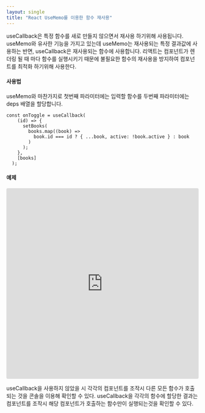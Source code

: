 ```yaml
---
layout: single
title: "React UseMemo를 이용한 함수 재사용"
---
```


useCallback은 특정 함수를 새로 만들지 않으면서 재사용 하기위해 사용됩니다.
useMemo와 유사한 기능을 가지고 있는데 useMemo는 재사용되는 특정 결과값에 사용하는 반면, useCallback은 재사용되는 함수에 사용합니다.
리액트는 컴포넌트가 렌더링 될 때 마다 함수를 실행시키기 때문에 불필요한 함수의 재사용을 방지하여 컴포넌트를 최적화 하기위해 사용한다.

#### 사용법
useMemo와 마찬가지로 첫번째 파라미터에는 입력할 함수를 두번째 파라미터에는 deps 배열을 할당합니다.

    const onToggle = useCallback(
        (id) => {
          setBooks(
            books.map((book) =>
              book.id === id ? { ...book, active: !book.active } : book
            )
          );
        },
        [books]
      );
	  

#### 예제 

<iframe src="https://codesandbox.io/embed/react-use-callback-37drk?fontsize=14&hidenavigation=1&theme=dark"
     style="width:100%; height:500px; border:0; border-radius: 4px; overflow:hidden;"
     title="react-use-callback"
     allow="accelerometer; ambient-light-sensor; camera; encrypted-media; geolocation; gyroscope; hid; microphone; midi; payment; usb; vr; xr-spatial-tracking"
     sandbox="allow-forms allow-modals allow-popups allow-presentation allow-same-origin allow-scripts"
   ></iframe>
   
useCallback을 사용하지 않았을 시 각각의 컴포넌트를 조작시 다른 모든 함수가 호출되는 것을 콘솔을 이용해 확인할 수 있다. useCallback을 각각의 함수에 할당한 결과는 컴포넌트를 조작시 해당 컴포넌트가 호출하는 함수만이 실행되는것을 확인할 수 있다.
   
